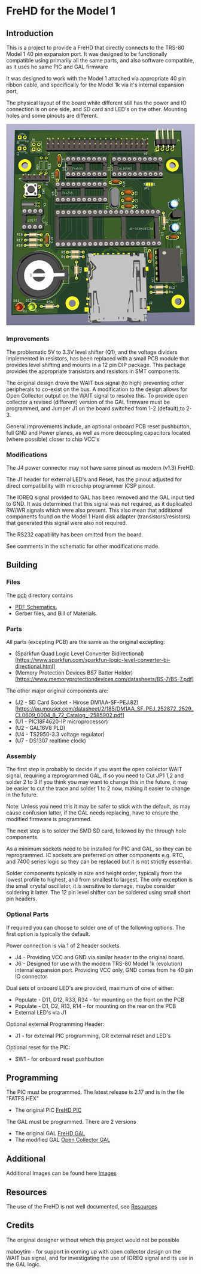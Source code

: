 # FreHD for the Model 1

## Introduction

This is a project to provide a FreHD that directly connects to the TRS-80 Model 1 40 pin expansion port.
It was designed to be functionally compatible using primarily all the same parts, 
and also software compatible, as it uses he same PIC and GAL firmware

It was designed to work with the Model 1 attached via appropriate 40 pin ribbon cable,
and specifically for the Model 1k via it's internal expansion port,

The physical layout of the board while different still has the 
power and IO connection is on one side, and SD card and LED's on the other.
Mounting holes and some pinouts are different.

![3D Render](/frehd/images/Board3dRender.png)

### Improvements

The problematic 5V to 3.3V level shifter (Q1), and the voltage dividers implemented in resistors,
has been replaced with a small PCB module that provides level shifting and mounts in a 12 pin
DIP package. This package provides the appropriate transistors and resistors in SMT components.

The original design drove the WAIT bus signal (to high) preventing other peripherals to co-exist 
on the bus. A modification to the design allows for Open Collector output on the WAIT signal to resolve this.
To provide open collector a revised (different) version of the GAL firmware must be programmed, and Jumper J1 
on the board switched from 1-2 (default),to 2-3.

General improvements include, an optional onboard PCB reset pushbutton, full GND and Power planes, 
as well as more decoupling capacitors located (where possible) closer to chip VCC's

### Modifications

The J4 power connector may not have same pinout as modern (v1.3) FreHD. 

The J1 header for external LED's and Reset, has the pinout adjusted for direct compatibility with
microchip programmer ICSP pinout.

The IOREQ signal provided to GAL has been removed and the GAL input tied to GND. 
It was determined that this signal was not required, as it duplicated RW/WR 
signals which were also present. This also mean that additional components
found on the Model 1 Hard disk adapter (transistors/resistors) that generated
this signal were also not required.

The RS232 capability has been omitted from the board.

See comments in the schematic for other modifications made.

## Building

### Files

The [pcb](./pcb) directory contains
* [PDF Schematics](./pcb/FreHD-SchematicV1.1.pdf), 
* Gerber files, and Bill of Materials.

### Parts

All parts (excepting PCB) are the same as the original excepting:

* (Sparkfun Quad Logic Level Converter Bidirectional)[https://www.sparkfun.com/sparkfun-logic-level-converter-bi-directional.html]
* (Memory Protection Devices BS7 Batter Holder)[https://www.memoryprotectiondevices.com/datasheets/BS-7/BS-7.pdf]

The other major original components are:

* (J2 - SD Card Socket - Hirose DM1AA-SF-PEJ.82)[https://au.mouser.com/datasheet/2/185/DM1AA_SF_PEJ_252872_2529_CL0609_0004_8_72_Catalog_-2585902.pdf]
* (U1 - PIC18F4620-IP microprocessor)
* (U2 - GAL16V8 PLD)
* (U4 - TS2950-3.3 voltage regulator)
* (U7 - DS1307 realtime clock)

### Assembly

The first step is probably to decide if you want the open collector WAIT signal,
requiring a reprogrammed GAL, if so you need to Cut JP1 1,2 and solder 2 to 3
If you think you may want to change this in the future, it may be easier to cut
the trace and solder 1 to 2 now, making it easier to change in the future.

Note: Unless you need this it may be safer to stick with the default, as may cause 
confusion latter, if the GAL needs replacing, have to ensure the modified firmware is programmed.

The next step is to solder the SMD SD card, followed by the through hole components.

As a minimum sockets need to be installed for PIC and GAL, so they can be reprogrammed.
IC sockets are preferred on other components e.g. RTC, and 7400 series logic so they 
can be replaced but it is not strictly essential.

Solder components typically in size and height order, typically from the lowest profile to highest, 
and from smallest to largest. The only exception is the small crystal oscillator, 
it is sensitive to damage, maybe consider soldering it latter.
The 12 pin level shifter can be soldered using small short pin headers.

### Optional Parts

If required you can choose to solder one of of the following options.
The first option is typically the default. 

Power connection is via 1 of 2 header sockets.
* J4 - Providing VCC and GND via similar header to the original board.
* J6 - Designed for use with the modern TRS-80 Model 1k (evolution) internal expansion port.
  Providing VCC only, GND comes from he 40 pin IO connector

Dual sets of onboard LED's are provided, maximum of one of either:
* Populate - D11, D12, R33, R34 - for mounting on the front on the PCB
* Populate - D1, D2, R13, R14 - for mounting on the rear on the PCB
* External LED's via J1

Optional external Programming Header:
* J1 - for external PIC programming, OR external reset and LED's

Optional reset for the PIC:
* SW1 - for onboard reset pushbutton

## Programming

The PIC must be programmed. The latest release is 2.17 and is in the file "FATFS.HEX"
* The original PIC [FreHD PIC](https://github.com/veco/FreHDv1/tree/main/sw/trs_hard)

The GAL must be programmed. There are 2 versions
* The original GAL [FreHD GAL](https://github.com/veco/FreHDv1/tree/main/hw/gal)
* The modified GAL [Open Collector GAL](https://github.com/maboytim/FreHDv1/tree/main/hw/gal-oc)

## Additional

Additional Images can be found here [Images](./images/README.md)

## Resources

The use of the FreHD is not well documented, see [Resources](./RESOURCES.md)

## Credits

The original designer without which this project would not be possible

maboytim - for support in coming up with open collector design on the WAIT bus signal,
and for investigating the use of IOREQ signal and its use in the GAL logic.
